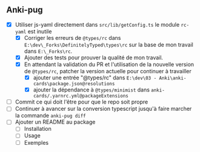 ## Anki-pug

* [x] Utiliser js-yaml directement dans `src/lib/getConfig.ts` le module `rc-yaml` est inutile
  * [x] Corriger les erreurs de `@types/rc` dans `E:\dev\_Forks\DefinitelyTyped\types\rc` sur la base de mon travail dans `E:\_Forks\rc`.
  * [x] Ajouter des tests pour prouver la qualité de mon travail.
  * [x] En attendant la validation du PR et l'utilisation de la nouvelle version de `@types/rc`, patcher la version actuelle pour continuer à travailler
    * [x] ajouter une entrée "@types/rc" dans `E:\dev\03 - Anki\anki-cards\package.json@resolutions`
    * [x] ajouter la dépendance à `@types/minimist` dans `anki-cards/.yarnrc.yml@packageExtensions`
* [ ] Commit ce qui doit l'être pour que le repo soit propre
* [ ] Continuer à avancer sur la conversion typescript jusqu'à faire marcher la commande `anki-pug diff` 
* [ ] Ajouter un README au package
  * [ ] Installation
  * [ ] Usage
  * [ ] Exemples
